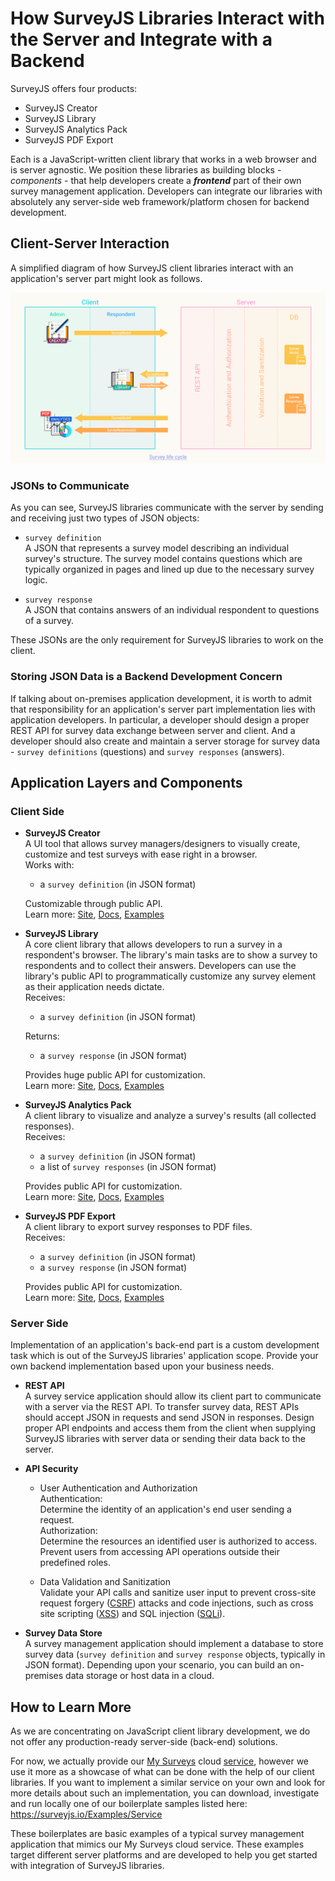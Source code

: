 # How SurveyJS Libraries Interact with the Server and Integrate with a Backend


SurveyJS offers four products:  
* SurveyJS Creator
* SurveyJS Library 
* SurveyJS Analytics Pack 
* SurveyJS PDF Export

Each is a JavaScript-written client library that works in a web browser and is server agnostic. We position these libraries as building blocks - _components_ - that help developers create a **_frontend_** part of their own survey management application. Developers can integrate our libraries with absolutely any server-side web framework/platform chosen for backend development.


## Client-Server Interaction

A simplified diagram of how SurveyJS client libraries interact with an application's server part might look as follows.

![Client-Server Interaction](images/client-server-interaction.png)

### JSONs to Communicate

As you can see, SurveyJS libraries communicate with the server by sending and receiving just two types of JSON objects:  
* `survey definition`  
A JSON that represents a survey model describing an individual survey's structure. The survey model contains questions which are typically organized in pages and lined up due to the necessary survey logic.  

* `survey response`  
A JSON that contains answers of an individual respondent to questions of a survey.

These JSONs are the only requirement for SurveyJS libraries to work on the client.  

### Storing JSON Data is a Backend Development Concern

If talking about on-premises application development, it is worth to admit that responsibility for an application's server part implementation lies with application developers. In particular, a developer should design a proper REST API for survey data exchange between server and client. And a developer should also create and maintain a server storage for survey data - `survey definitions` (questions) and `survey responses` (answers).  


## Application Layers and Components


### Client Side

 * **SurveyJS Creator**  
 A UI tool that allows survey managers/designers to visually create, customize and test surveys with ease right in a browser.  
 Works with:  
   * a `survey definition` (in JSON format)

   Customizable through public API.  
   Learn more: [Site](), [Docs](), [Examples](https://surveyjs.io/Examples/Survey-Creator/)

 * **SurveyJS Library**  
 A core client library that allows developers to run a survey in a respondent's browser. The library's main tasks are to show a survey to respondents and to collect their answers. Developers can use the library's public API to programmatically customize any survey element as their application needs dictate.  
   Receives: 
   * a `survey definition` (in JSON format)

   Returns: 
   * a `survey response` (in JSON format)
   
   Provides huge public API for customization.    
   Learn more: [Site](), [Docs](), [Examples](https://surveyjs.io/Examples/Library/)

 * **SurveyJS Analytics Pack**  
 A client library to visualize and analyze a survey's results (all collected responses).  
 Receives:
   * a `survey definition` (in JSON format)
   * a list of `survey responses` (in JSON format)

   Provides public API for customization.  
   Learn more: [Site](), [Docs](), [Examples](https://surveyjs.io/Examples/Analytics)

* **SurveyJS PDF Export**  
A client library to export survey responses to PDF files.  
 Receives:
   * a `survey definition` (in JSON format)
   * a `survey response` (in JSON format)

   Provides public API for customization.  
   Learn more: [Site](), [Docs](), [Examples](https://surveyjs.io/Examples/Pdf-Export)

### Server Side
Implementation of an application's back-end part is a custom development task which is out of the SurveyJS libraries' application scope. Provide your own backend implementation based upon your business needs.

 * **REST API**  
 A survey service application should allow its client part to communicate with a server via the REST API. To transfer survey data, REST APIs should accept JSON in requests and send JSON in responses. Design proper API endpoints and access them from the client when supplying SurveyJS libraries with server data or sending their data back to the server.

 * **API Security**  

   * User Authentication and Authorization  
   Authentication:  
   Determine the identity of an application's end user sending a request.  
   Authorization:  
   Determine the resources an identified user is authorized to access. Prevent users from accessing API operations outside their predefined roles. 
   
   * Data Validation and Sanitization  
   Validate your API calls and sanitize user input to prevent cross-site request forgery ([CSRF](https://en.wikipedia.org/wiki/Cross-site_request_forgery)) attacks and code injections, such as cross site scripting ([XSS](https://en.wikipedia.org/wiki/Cross-site_scripting)) and SQL injection ([SQLi](https://en.wikipedia.org/wiki/SQL_injection)).
    
 * **Survey Data Store**  
 A survey management application should implement a database to store survey data (`survey definition` and `survey response` objects, typically in JSON format).
 Depending upon your scenario, you can build an on-premises data storage or host data in a cloud.


## How to Learn More

As we are concentrating on JavaScript client library development, we do not offer any production-ready server-side (back-end) solutions. 

For now, we actually provide our [My Surveys](https://surveyjs.io/Service/MySurveys) cloud [service](https://surveyjs.io/Overview/Service), however we use it more as a showcase of what can be done with the help of our client libraries.
If you want to implement a similar service on your own and look for more details about such an implementation, you can download, investigate and run locally one of our boilerplate samples listed here:
https://surveyjs.io/Examples/Service

These boilerplates are basic examples of a typical survey management application that mimics our My Surveys cloud service. These examples target different server platforms and are developed to help you get started with integration of SurveyJS libraries. 